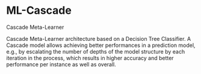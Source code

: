 # ML-Cascade
Cascade Meta-Learner

Cascade Meta-Learner architecture based on a Decision Tree Classifier.
A Cascade model allows achieving better performances in a prediction model, e.g., by escalating the number of depths of the model structure by each iteration in the process, which results in higher accuracy and better performance per instance as well as overall.
